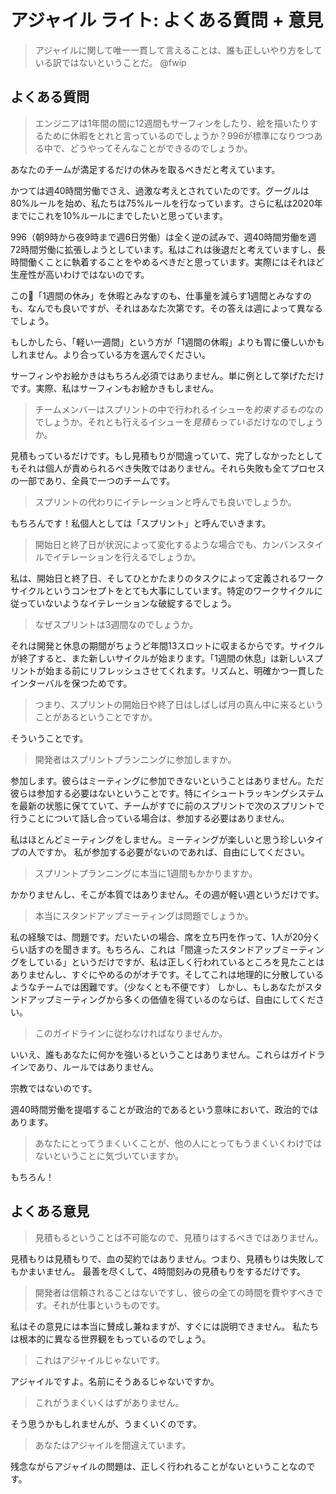 # アジャイル ライト: よくある質問 + 意見

> アジャイルに関して唯一一貫して言えることは、誰も正しいやり方をしている訳ではないということだ。 @fwip

## よくある質問

> エンジニアは1年間の間に12週間もサーフィンをしたり、絵を描いたりするために休暇をとれと言っているのでしょうか？996が標準になりつつある中で、どうやってそんなことができるのでしょうか。

あなたのチームが満足するだけの休みを取るべきだと考えています。

かつては週40時間労働でさえ、過激な考えとされていたのです。グーグルは80%ルールを始め、私たちは75%ルールを行なっています。さらに私は2020年までにこれを10%ルールにまでしたいと思っています。

996（朝9時から夜9時まで週6日労働）は全く逆の試みで、週40時間労働を週72時間労働に拡張しようとしています。私はこれは後退だと考えていますし、長時間働くことに執着することをやめるべきだと思っています。実際にはそれほど生産性が高いわけではないのです。

この「1週間の休み」を休暇とみなすのも、仕事量を減らす1週間とみなすのも、なんでも良いですが、それはあなた次第です。その答えは週によって異なるでしょう。

もしかしたら、「軽い一週間」という方が「1週間の休暇」よりも胃に優しいかもしれません。より合っている方を選んでください。

サーフィンやお絵かきはもちろん必須ではありません。単に例として挙げただけです。実際、私はサーフィンもお絵かきもしません。

> チームメンバーはスプリントの中で行われるイシューを*約束するもの*なのでしょうか。それとも行えるイシューを*見積もっている*だけなのでしょうか。

見積もっているだけです。もし見積もりが間違っていて、完了しなかったとしてもそれは個人が責められるべき失敗ではありません。それら失敗も全てプロセスの一部であり、全員で一つのチームです。

> スプリントの代わりにイテレーションと呼んでも良いでしょうか。

もちろんです！私個人としては「スプリント」と呼んでいきます。

> 開始日と終了日が状況によって変化するような場合でも、カンバンスタイルでイテレーションを行えるでしょうか。

私は、開始日と終了日、そしてひとかたまりのタスクによって定義されるワークサイクルというコンセプトをとても大事にしています。特定のワークサイクルに従っていないようなイテレーションな破綻するでしょう。

> なぜスプリントは3週間なのでしょうか。

それは開発と休息の期間がちょうど年間13スロットに収まるからです。サイクルが終了すると、また新しいサイクルが始まります。「1週間の休息」は新しいスプリントが始まる前にリフレッシュさせてくれます。リズムと、明確かつ一貫したインターバルを保つためです。

> つまり、スプリントの開始日や終了日はしばしば月の真ん中に来るということがあるということですか。

そういうことです。

> 開発者はスプリントプランニングに参加しますか。

参加します。彼らはミーティングに参加できないということはありません。ただ彼らは参加する必要はないということです。特にイシュートラッキングシステムを最新の状態に保てていて、チームがすでに前のスプリントで次のスプリントで行うことについて話し合っている場合は、参加する必要はありません。

私はほとんどミーティングをしません。ミーティングが楽しいと思う珍しいタイプの人ですか。
私が参加する必要がないのであれば、自由にしてください。

> スプリントプランニングに本当に1週間もかかりますか。

かかりませんし、そこが本質ではありません。その週が軽い週というだけです。

> 本当にスタンドアップミーティングは問題でしょうか。

私の経験では、問題です。だいたいの場合、席を立ち円を作って、1人が20分くらい話すのを聞きます。もちろん、これは「間違ったスタンドアップミーティングをしている」というだけですが、私は正しく行われているところを見たことはありませんし、すぐにやめるのがオチです。そしてこれは地理的に分散しているようなチームでは困難です。（少なくとも不便です）
しかし、もしあなたがスタンドアップミーティングから多くの価値を得ているのならば、自由にしてください。

> このガイドラインに従わなければなりませんか。

いいえ、誰もあなたに何かを強いるということはありません。これらはガイドラインであり、ルールではありません。

宗教ではないのです。

週40時間労働を提唱することが政治的であるという意味において、政治的ではあります。

> あなたにとってうまくいくことが、他の人にとってもうまくいくわけではないということに気づいていますか。

もちろん！

## よくある意見

> 見積もるということは不可能なので、見積りはするべきではありません。

見積もりは見積もりで、血の契約ではありません。つまり、見積もりは失敗してもかまいません。
最善を尽くして、4時間刻みの見積もりをするだけです。

> 開発者は信頼されることはないですし、彼らの全ての時間を費やすべきです。それが仕事というものです。

私はその意見には本当に賛成し兼ねますが、すぐには説明できません。
私たちは根本的に異なる世界観をもっているのでしょう。

> これはアジャイルじゃないです。

アジャイルですよ。名前にそうあるじゃないですか。

> これがうまくいくはずがありません。

そう思うかもしれませんが、うまくいくのです。

> あなたはアジャイルを間違えています。

残念ながらアジャイルの問題は、正しく行われることがないということなのです。
